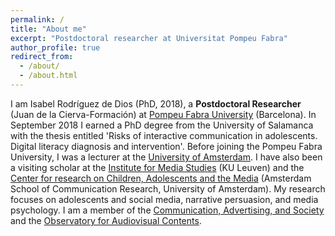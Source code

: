 ```yaml
---
permalink: /
title: "About me"
excerpt: "Postdoctoral researcher at Universitat Pompeu Fabra"
author_profile: true
redirect_from: 
  - /about/
  - /about.html
---
```


I am Isabel Rodríguez de Dios (PhD, 2018), a **Postdoctoral Researcher** (Juan de la Cierva-Formación) at [Pompeu Fabra University](https://www.upf.edu/es/) (Barcelona). In September 2018 I earned a PhD degree from the University of Salamanca with the thesis entitled 'Risks of interactive communication in adolescents. Digital literacy diagnosis and intervention'. 
Before joining the Pompeu Fabra University, I was a lecturer at the [University of Amsterdam](https://www.uva.nl/en). I have also been a visiting scholar at the [Institute for Media Studies](https://soc.kuleuven.be/ims) (KU Leuven) and the [Center for research on Children, Adolescents and the Media](https://www.ccam-ascor.nl/) (Amsterdam School of Communication Research, University of Amsterdam).
My research focuses on adolescents and social media, narrative persuasion, and media psychology. I am a member of the [Communication, Advertising, and Society]( https://www.upf.edu/web/cas) and the [Observatory for Audiovisual Contents](http://www.ocausal.es/).
